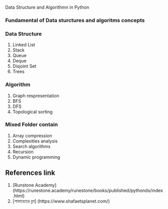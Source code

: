 Data Structure and Algorithmn in Python

<h3>Fundamental of Data sturctures and algoritms concepts</h3>


<h3>Data Structure </h3>

<ol>
<li>Linked List</li>
<li>Stack</li>
<li>Queue</li>
<li>Deque</li>
<li>Disjoint Set</li>
<li>Trees</li>
</ol>

<h3>Algorithm </h3>
<ol>
 <li>Graph respresentation</li>
 <li>BFS</li>
 <li>DFS</li>
 <li>Topological sorting</li>
</ol>

<h3>Mixed Folder contain</h3>

<ol>
<li>Array compression</li>
<li>Complexities analysis</li>
<li>Search algorithms</li>
<li>Recursion</li>
<li>Dynamic programming</li>
</ol>
<h2> References link </h2>
<ol>
<li> [Runstone Academy] (https://runestone.academy/runestone/books/published/pythonds/index.html) </li>
<li> [শাফায়েতের ব্লগ] (https://www.shafaetsplanet.com/) </li>
</ol>
